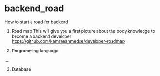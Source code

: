 # backend_road

How to start a road for backend

1. Road map
This will give you a first picture about the body knowledge to become a backend developer
https://github.com/kamranahmedse/developer-roadmap

2. Programming language

....


3. Database



